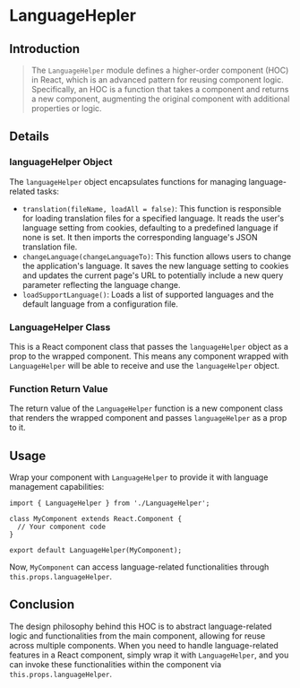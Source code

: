 # LanguageHepler



## Introduction

> The `LanguageHelper` module defines a higher-order component (HOC) in React, which is an advanced pattern for reusing component logic. Specifically, an HOC is a function that takes a component and returns a new component, augmenting the original component with additional properties or logic.

## Details

### languageHelper Object

The `languageHelper` object encapsulates functions for managing language-related tasks:

- `translation(fileName, loadAll = false)`: This function is responsible for loading translation files for a specified language. It reads the user's language setting from cookies, defaulting to a predefined language if none is set. It then imports the corresponding language's JSON translation file.
- `changeLanguage(changeLanguageTo)`: This function allows users to change the application's language. It saves the new language setting to cookies and updates the current page's URL to potentially include a new query parameter reflecting the language change.
- `loadSupportLanguage()`: Loads a list of supported languages and the default language from a configuration file.

### LanguageHelper Class

This is a React component class that passes the `languageHelper` object as a prop to the wrapped component. This means any component wrapped with `LanguageHelper` will be able to receive and use the `languageHelper` object.

### Function Return Value

The return value of the `LanguageHelper` function is a new component class that renders the wrapped component and passes `languageHelper` as a prop to it.

## Usage

Wrap your component with `LanguageHelper` to provide it with language management capabilities:

```
import { LanguageHelper } from './LanguageHelper';

class MyComponent extends React.Component {
  // Your component code
}

export default LanguageHelper(MyComponent);
```

Now, `MyComponent` can access language-related functionalities through `this.props.languageHelper`.

## Conclusion

The design philosophy behind this HOC is to abstract language-related logic and functionalities from the main component, allowing for reuse across multiple components. When you need to handle language-related features in a React component, simply wrap it with `LanguageHelper`, and you can invoke these functionalities within the component via `this.props.languageHelper`.